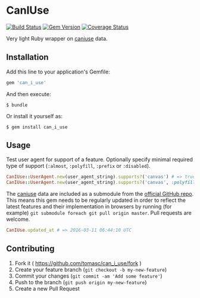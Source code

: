 # CanIUse

[![Build Status](https://travis-ci.org/tomasc/can_i_use.svg)](https://travis-ci.org/tomasc/can_i_use) [![Gem Version](https://badge.fury.io/rb/can_i_use.svg)](http://badge.fury.io/rb/can_i_use) [![Coverage Status](https://img.shields.io/coveralls/tomasc/can_i_use.svg)](https://coveralls.io/r/tomasc/can_i_use)

Very light Ruby wrapper on [caniuse](http://www.caniuse.com) data.

## Installation

Add this line to your application's Gemfile:

```ruby
gem 'can_i_use'
```

And then execute:

```
$ bundle
```

Or install it yourself as:

```
$ gem install can_i_use
```

## Usage

Test user agent for support of a feature. Optionally specify minimal required type of support (`:almost`, `:polyfill`, `:prefix` or `:disabled`).

```ruby
CanIUse::UserAgent.new(user_agent_string).supports?('canvas') # => true
CanIUse::UserAgent.new(user_agent_string).supports?('canvas', :polyfill) # => true
```

The [caniuse](http://www.caniuse.com) data are included as a submodule from the [official GitHub repo](https://github.com/fyrd/caniuse). This means this gem needs to be regularly updated in order to reflect the latest features and their implementation in browsers by running (for example) `git submodule foreach git pull origin master`. Pull requests are welcome.

```ruby
CanIUse.updated_at # => 2016-03-11 06:44:10 UTC
```

## Contributing

1. Fork it ( https://github.com/tomasc/can_i_use/fork )
2. Create your feature branch (`git checkout -b my-new-feature`)
3. Commit your changes (`git commit -am 'Add some feature'`)
4. Push to the branch (`git push origin my-new-feature`)
5. Create a new Pull Request
